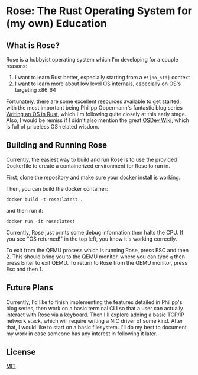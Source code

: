 # Rose: The Rust Operating System for (my own) Education

## What is Rose?

Rose is a hobbyist operating system which I'm developing for a couple reasons:
1) I want to learn Rust better, especially starting from a `#![no_std]` context
2) I want to learn more about low level OS internals, especially on OS's targeting x86_64

Fortunately, there are some excellent resources available to get started, with the most important being Philipp 
Oppermann's fantastic blog series [Writing an OS in Rust](http://os.phil-opp.com), which I'm following quite closely at
this early stage. Also, I would be remiss if I didn't also mention the great 
[OSDev Wiki](http://wiki.osdev.org/Main_Page), which is full of priceless OS-related wisdom.

## Building and Running Rose

Currently, the easiest way to build and run Rose is to use the provided Dockerfile to create a containerized
environment for Rose to run in.

First, clone the repository and make sure your docker install is working.

Then, you can build the docker container:

```
docker build -t rose:latest .
```

and then run it:
```
docker run -it rose:latest
```

Currently, Rose just prints some debug information then halts the CPU. If you see "OS returned!" in the top left, you
know it's working correctly.

To exit from the QEMU process which is running Rose, press ESC and then 2. This should bring you to the QEMU monitor,
where you can type `q` then press Enter to exit QEMU. To return to Rose from the QEMU monitor, press Esc and then 1.

## Future Plans

Currently, I'd like to finish implementing the features detailed in Philipp's blog series, then work on a basic
terminal CLI so that a user can actually interact with Rose via a keyboard. Then I'll explore adding a
basic TCP/IP network stack, which will require writing a NIC driver of some kind. After that, I would like to start
on a basic filesystem. I'll do my best to document my work in case someone has any interest in following it later.

## License

[MIT](LICENSE.txt)
